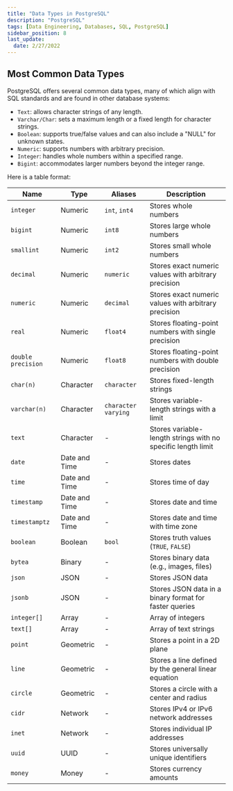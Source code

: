 ```yaml
---
title: "Data Types in PostgreSQL"
description: "PostgreSQL"
tags: [Data Engineering, Databases, SQL, PostgreSQL]
sidebar_position: 8
last_update:
  date: 2/27/2022
---
```



## Most Common Data Types

PostgreSQL offers several common data types, many of which align with SQL standards and are found in other database systems:

- `Text`: allows character strings of any length.
- `Varchar/Char`: sets a maximum length or a fixed length for character strings.
- `Boolean`: supports true/false values and can also include a "NULL" for unknown states.
- `Numeric`: supports numbers with arbitrary precision.
- `Integer`: handles whole numbers within a specified range.
- `Bigint`: accommodates larger numbers beyond the integer range.

Here is a table format:

| Name            | Type         | Aliases      | Description                                                  |
|-----------------|--------------|--------------|--------------------------------------------------------------|
| `integer`       | Numeric       | `int`, `int4` | Stores whole numbers                                        |
| `bigint`        | Numeric       | `int8`       | Stores large whole numbers                                  |
| `smallint`      | Numeric       | `int2`       | Stores small whole numbers                                  |
| `decimal`       | Numeric       | `numeric`    | Stores exact numeric values with arbitrary precision         |
| `numeric`       | Numeric       | `decimal`    | Stores exact numeric values with arbitrary precision         |
| `real`          | Numeric       | `float4`     | Stores floating-point numbers with single precision         |
| `double precision` | Numeric   | `float8`     | Stores floating-point numbers with double precision         |
| `char(n)`       | Character     | `character`  | Stores fixed-length strings                                 |
| `varchar(n)`    | Character     | `character varying` | Stores variable-length strings with a limit             |
| `text`          | Character     | -            | Stores variable-length strings with no specific length limit|
| `date`          | Date and Time | -            | Stores dates                                                |
| `time`          | Date and Time | -            | Stores time of day                                          |
| `timestamp`     | Date and Time | -            | Stores date and time                                        |
| `timestamptz`   | Date and Time | -            | Stores date and time with time zone                         |
| `boolean`       | Boolean       | `bool`       | Stores truth values (`TRUE`, `FALSE`)                       |
| `bytea`         | Binary        | -            | Stores binary data (e.g., images, files)                    |
| `json`          | JSON          | -            | Stores JSON data                                            |
| `jsonb`         | JSON          | -            | Stores JSON data in a binary format for faster queries      |
| `integer[]`     | Array         | -            | Array of integers                                           |
| `text[]`        | Array         | -            | Array of text strings                                       |
| `point`         | Geometric     | -            | Stores a point in a 2D plane                                |
| `line`          | Geometric     | -            | Stores a line defined by the general linear equation        |
| `circle`        | Geometric     | -            | Stores a circle with a center and radius                    |
| `cidr`          | Network       | -            | Stores IPv4 or IPv6 network addresses                       |
| `inet`          | Network       | -            | Stores individual IP addresses                              |
| `uuid`          | UUID          | -            | Stores universally unique identifiers                       |
| `money`         | Money         | -            | Stores currency amounts                                     |

